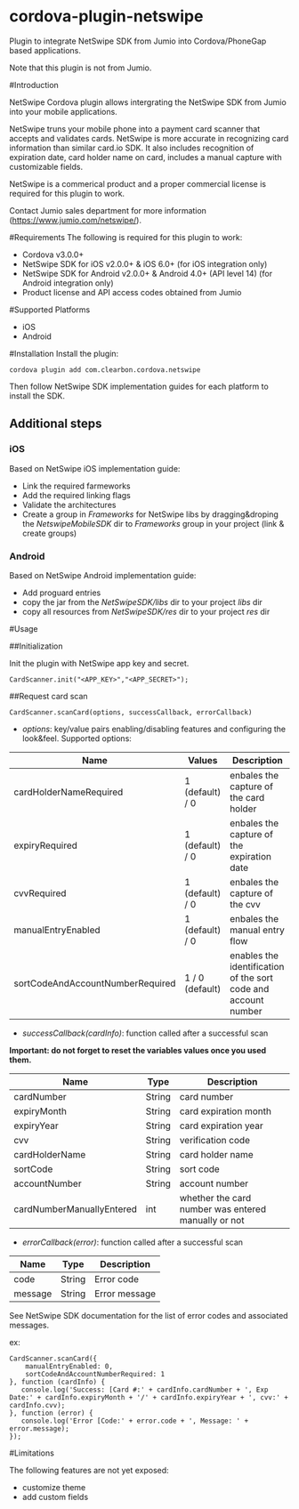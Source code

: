 cordova-plugin-netswipe
=======================

Plugin to integrate NetSwipe SDK from Jumio into Cordova/PhoneGap based applications.

Note that this plugin is not from Jumio.

#Introduction

NetSwipe Cordova plugin allows intergrating the NetSwipe SDK from Jumio into your mobile applications.

NetSwipe truns your mobile phone into a payment card scanner that accepts and validates cards. NetSwipe is more accurate in recognizing card information than similar card.io SDK. It also includes recognition of expiration date, card holder name on card, includes a manual capture with customizable fields.

NetSwipe is a commerical product and a proper commercial license is required for this plugin to work. 

Contact Jumio sales department for more information (<https://www.jumio.com/netswipe/>).


#Requirements 
The following is required for this plugin to work:

* Cordova v3.0.0+
* NetSwipe SDK for iOS v2.0.0+ & iOS 6.0+ (for iOS integration only) 
* NetSwipe SDK for Android v2.0.0+ & Android 4.0+ (API level 14) (for Android integration only)
* Product license and API access codes obtained from Jumio

#Supported Platforms

* iOS
* Android

#Installation 
Install the plugin:

	cordova plugin add com.clearbon.cordova.netswipe

Then follow NetSwipe SDK implementation guides for each platform to install the SDK.

## Additional steps
### iOS

Based on NetSwipe iOS implementation guide:

* Link the required farmeworks
* Add the required linking flags
* Validate the architectures
* Create a group in _Frameworks_ for NetSwipe libs by dragging&droping the _NetswipeMobileSDK_ dir to _Frameworks_ group in your project (link & create groups)
 
### Android

Based on NetSwipe Android implementation guide:

* Add proguard entries
* copy the jar from the _NetSwipeSDK/libs_ dir to your project _libs_ dir
* copy all resources from _NetSwipeSDK/res_ dir to your project _res_ dir  

#Usage

##Initialization

Init the plugin with NetSwipe app key and secret.

	CardScanner.init("<APP_KEY>","<APP_SECRET>");


##Request card scan


	CardScanner.scanCard(options, successCallback, errorCallback)

* _options_: key/value pairs enabling/disabling features and configuring the look&feel. Supported options:

Name | Values | Description
---- | ------ | -----------
cardHolderNameRequired | 1 (default) / 0 | enbales the capture of the card holder
expiryRequired | 1 (default) / 0 | enbales the capture of the expiration date
cvvRequired | 1 (default) / 0 | enbales the capture of the cvv
manualEntryEnabled | 1 (default) / 0 | enbales the manual entry flow
sortCodeAndAccountNumberRequired | 1 / 0 (default) | enables the identification of the sort code and account number

* _successCallback(cardInfo)_: function called after a successful scan

**Important: do not forget to reset the variables values once you used them.**

Name | Type | Description
---- | ------ | -----------
cardNumber | String | card number
expiryMonth | String | card expiration month
expiryYear | String | card expiration year
cvv | String | verification code
cardHolderName | String | card holder name
sortCode | String | sort code
accountNumber | String | account number
cardNumberManuallyEntered | int | whether the card number was entered manually or not

* _errorCallback(error)_: function called after a successful scan

Name | Type | Description
---- | ------ | -----------
code | String | Error code
message | String | Error message

See NetSwipe SDK documentation for the list of error codes and associated messages.  
	
ex:
	
	CardScanner.scanCard({
		manualEntryEnabled: 0,
		sortCodeAndAccountNumberRequired: 1
	}, function (cardInfo) {
       console.log('Success: [Card #:' + cardInfo.cardNumber + ', Exp Date:' + cardInfo.expiryMonth + '/' + cardInfo.expiryYear + ', cvv:' + cardInfo.cvv);               
    }, function (error) {
       console.log('Error [Code:' + error.code + ', Message: ' + error.message);
    });
    
#Limitations

The following features are not yet exposed:

* customize theme
* add custom fields
 
